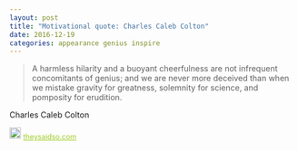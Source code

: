 ```yaml
---
layout: post
title: "Motivational quote: Charles Caleb Colton"
date: 2016-12-19
categories: appearance genius inspire
---
```

> A harmless hilarity and a buoyant cheerfulness are not infrequent concomitants of genius; and we are never more deceived than when we mistake gravity for greatness, solemnity for science, and pomposity for erudition.

Charles Caleb Colton

<span style="z-index:50;font-size:0.9em;"><img src="https://theysaidso.com/branding/theysaidso.png" height="20" width="20" alt="theysaidso.com"/><a href="https://theysaidso.com" title="Powered by quotes from theysaidso.com" style="color: #9fcc25; margin-left: 4px; vertical-align: middle;">theysaidso.com</a></span>
